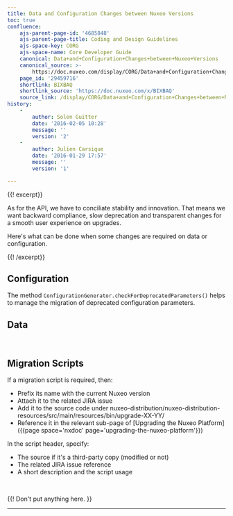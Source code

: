 ```yaml
---
title: Data and Configuration Changes between Nuxeo Versions
toc: true
confluence:
    ajs-parent-page-id: '4685848'
    ajs-parent-page-title: Coding and Design Guidelines
    ajs-space-key: CORG
    ajs-space-name: Core Developer Guide
    canonical: Data+and+Configuration+Changes+between+Nuxeo+Versions
    canonical_source: >-
        https://doc.nuxeo.com/display/CORG/Data+and+Configuration+Changes+between+Nuxeo+Versions
    page_id: '29459716'
    shortlink: BIXBAQ
    shortlink_source: 'https://doc.nuxeo.com/x/BIXBAQ'
    source_link: /display/CORG/Data+and+Configuration+Changes+between+Nuxeo+Versions
history:
    - 
        author: Solen Guitter
        date: '2016-02-05 10:28'
        message: ''
        version: '2'
    - 
        author: Julien Carsique
        date: '2016-01-29 17:57'
        message: ''
        version: '1'

---
```

{{! excerpt}}

As for the API, we have to conciliate stability and innovation. That means we want backward compliance, slow deprecation and transparent changes for a smooth user experience on upgrades.

Here's what can be done when some changes are required on data or configuration.

{{! /excerpt}}

## Configuration

The method `ConfigurationGenerator.checkForDeprecatedParameters()` helps to manage the migration of deprecated configuration parameters.

## Data

&nbsp;

## Migration Scripts

If a migration script is required, then:

*   Prefix its name with the current Nuxeo version
*   Attach it to the related JIRA issue
*   Add it to the source code under nuxeo-distribution/nuxeo-distribution-resources/src/main/resources/bin/upgrade-XX-YY/
*   Reference it in the relevant sub-page of [Upgrading the Nuxeo Platform]({{page space='nxdoc' page='upgrading-the-nuxeo-platform'}})

In the script header, specify:

*   The source if it's a third-party copy (modified or not)
*   The related JIRA issue reference
*   A short description and the script usage

&nbsp;

{{! Don't put anything here. }}

* * *